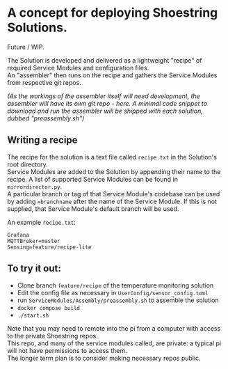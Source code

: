 # A concept for deploying Shoestring Solutions.

Future / WIP. 

The Solution is developed and delivered as a lightweight "recipe" of required Service Modules and configuration files.  
An "assembler" then runs on the recipe and gathers the Service Modules from respective git repos.  

<i>(As the workings of the assembler itself will need development, the assembler will have its own git repo - here. A minimal code snippet to download and run the assembler will be shipped with each solution, dubbed "preassembly.sh") </i>  

## Writing a recipe
The recipe for the solution is a text file called `recipe.txt` in the Solution's root directory.  
Service Modules are added to the Solution by appending their name to the recipe. A list of supported Service Modules can be found in `mirrordirector.py`.  
A particular branch or tag of that Service Module's codebase can be used by adding `=branchname` after the name of the Service Module. If this is not supplied, that Service Module's default branch will be used.

An example `recipe.txt`:
```
Grafana
MQTTBroker=master
Sensing=feature/recipe-lite
```

## To try it out:

- Clone branch `feature/recipe` of the temperature monitoring solution
- Edit the config file as necessary in `UserConfig/sensor_config.toml`
- run `ServiceModules/Assembly/preassembly.sh` to assemble the solution
- `docker compose build`
- `./start.sh`

Note that you may need to remote into the pi from a computer with access to the private Shoestring repos.  
This repo, and many of the service modules called, are private: a typical pi will not have permissions to access them.  
The longer term plan is to consider making necessary repos public.
